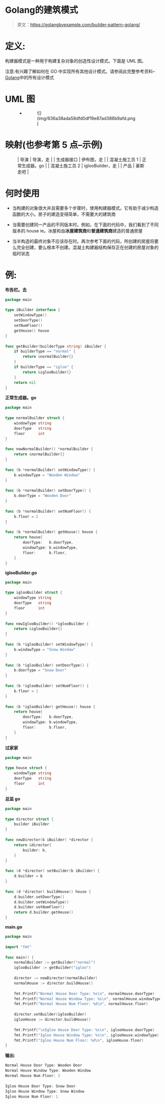 # Golang的建筑模式

> 原文：<https://golangbyexample.com/builder-pattern-golang/>

# **定义:**

构建器模式是一种用于构建复杂对象的创造性设计模式。下面是 UML 图。

注意:有兴趣了解如何在 GO 中实现所有其他设计模式。请参阅此完整参考资料–[Golang](https://golangbyexample.com/all-design-patterns-golang/)中的所有设计模式

# **UML 图**

<figure class="wp-block-gallery columns-1 is-cropped">

*   <figure>![](img/636a38ada58dfd0df19e87ad386b9afd.png)</figure>

</figure>

# **映射(也参考第 5 点–示例)**

<figure class="wp-block-table is-style-stripes">

| 导演 | 导演，走 |
| 生成器接口 | 伊布图，走 |
| 混凝土施工员 1 | 正常生成器。go |
| 混凝土施工员 2 | iglooBuilder，走 |
| 产品 | 豪斯走吧 |

</figure>

# **何时使用**

*   当构建的对象很大并且需要多个步骤时，使用构建器模式。它有助于减少构造函数的大小。房子的建造变得简单，不需要大的建筑商

*   当需要创建同一产品的不同版本时。例如，在下面的代码中，我们看到了不同版本的 house ie。冰屋和由**冰屋建筑商**和**普通建筑商**建造的普通房屋

*   当半构造的最终对象不应该存在时。再次参考下面的代码，所创建的房屋将要么完全创建，要么根本不创建。混凝土构建器结构保存正在创建的房屋对象的临时状态

# **例:**

**布告栏。去**

```go
package main

type iBuilder interface {
    setWindowType()
    setDoorType()
    setNumFloor()
    getHouse() house
}

func getBuilder(builderType string) iBuilder {
    if builderType == "normal" {
        return &normalBuilder{}
    }
    if builderType == "igloo" {
        return &iglooBuilder{}
    }
    return nil
}
```

**正常生成器。go**

```go
package main

type normalBuilder struct {
    windowType string
    doorType   string
    floor      int
}

func newNormalBuilder() *normalBuilder {
    return &normalBuilder{}
}

func (b *normalBuilder) setWindowType() {
    b.windowType = "Wooden Window"
}

func (b *normalBuilder) setDoorType() {
    b.doorType = "Wooden Door"
}

func (b *normalBuilder) setNumFloor() {
    b.floor = 2
}

func (b *normalBuilder) getHouse() house {
    return house{
        doorType:   b.doorType,
        windowType: b.windowType,
        floor:      b.floor,
    }
}
```

**iglooBuilder.go**

```go
package main

type iglooBuilder struct {
    windowType string
    doorType   string
    floor      int
}

func newIglooBuilder() *iglooBuilder {
    return &iglooBuilder{}
}

func (b *iglooBuilder) setWindowType() {
    b.windowType = "Snow Window"
}

func (b *iglooBuilder) setDoorType() {
    b.doorType = "Snow Door"
}

func (b *iglooBuilder) setNumFloor() {
    b.floor = 1
}

func (b *iglooBuilder) getHouse() house {
    return house{
        doorType:   b.doorType,
        windowType: b.windowType,
        floor:      b.floor,
    }
}
```

**过家家**

```go
package main

type house struct {
    windowType string
    doorType   string
    floor      int
}
```

**总监 go**

```go
package main

type director struct {
    builder iBuilder
}

func newDirector(b iBuilder) *director {
    return &director{
        builder: b,
    }
}

func (d *director) setBuilder(b iBuilder) {
    d.builder = b
}

func (d *director) buildHouse() house {
    d.builder.setDoorType()
    d.builder.setWindowType()
    d.builder.setNumFloor()
    return d.builder.getHouse()
}
```

**main.go**

```go
package main

import "fmt"

func main() {
    normalBuilder := getBuilder("normal")
    iglooBuilder := getBuilder("igloo")

    director := newDirector(normalBuilder)
    normalHouse := director.buildHouse()

    fmt.Printf("Normal House Door Type: %s\n", normalHouse.doorType)
    fmt.Printf("Normal House Window Type: %s\n", normalHouse.windowType)
    fmt.Printf("Normal House Num Floor: %d\n", normalHouse.floor)

    director.setBuilder(iglooBuilder)
    iglooHouse := director.buildHouse()

    fmt.Printf("\nIgloo House Door Type: %s\n", iglooHouse.doorType)
    fmt.Printf("Igloo House Window Type: %s\n", iglooHouse.windowType)
    fmt.Printf("Igloo House Num Floor: %d\n", iglooHouse.floor)
}
```

**输出:**

```go
Normal House Door Type: Wooden Door
Normal House Window Type: Wooden Window
Normal House Num Floor: 2

Igloo House Door Type: Snow Door
Igloo House Window Type: Snow Window
Igloo House Num Floor: 1
```